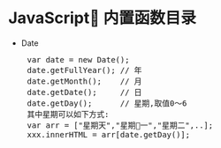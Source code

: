 # JavaScript 内置函数目录
- Date
<pre>
    var date = new Date();
    date.getFullYear(); // 年
    date.getMonth();    // 月
    date.getDate();     // 日
    date.getDay();      // 星期,取值0～6
    其中星期可以如下方式:
    var arr = ["星期天","星期一","星期二",..];
    xxx.innerHTML = arr[date.getDay()];
</pre>